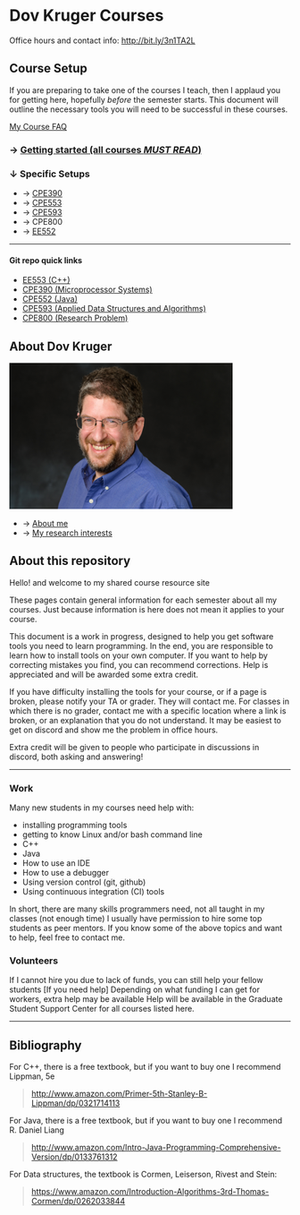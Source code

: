 # Dov Kruger Courses

Office hours and contact info: <http://bit.ly/3n1TA2L>

## Course Setup

If you are preparing to take one of the courses I teach, then I applaud you for getting here, hopefully *before* the semester starts. This document will outline the necessary tools you will need to be successful in these courses.

[My Course FAQ](FAQ.md)

### &rarr; [Getting started (all courses ***MUST READ***)](setup/readme.md)

### &darr; Specific Setups

- &rarr; [CPE390](setup/CPE390/readme.md)
- &rarr; [CPE553](setup/CPE553/readme.md)
- &rarr; [CPE593](setup/CPE593/readme.md)
- &rarr; CPE800
- &rarr; [EE552](setup/EE552/readme.md)

___

#### Git repo quick links

- [EE553 (C++)](https://github.com/stevensdeptece/CPE553-CPP)
- [CPE390 (Microprocessor Systems)](https://github.com/stevensdeptece/CPE390)
- [CPE552 (Java)](https://github.com/stevensdeptece/CPE552-Java)
- [CPE593 (Applied Data Structures and Algorithms)](https://github.com/stevensdeptece/CPE593)
- [CPE800 (Research Problem)](research.md)

## About Dov Kruger

![Dov Kruger in the flesh](images/mixed/DovKruger2022-12banner.png)

- &rarr; [About me](other/DovKrugerbio.md)
- &rarr; [My research interests](other/research.md)

## About this repository

Hello! and welcome to my shared course resource site

These pages contain general information for each semester about all my courses.
Just because information is here does not mean it applies to your course.

This document is a work in progress, designed to help you get software tools you need to learn programming.
In the end, you are responsible to learn how to install tools on your own computer. If you want to help by correcting
mistakes you find, you can recommend corrections. Help is appreciated and will be awarded some extra credit.

If you have difficulty installing the tools for your course, or if a page is broken, please notify your TA or grader. They will contact me. For classes in which there is no grader, contact me with a specific location where a link is broken, or an explanation that you do not understand. It may be easiest to get on discord and show me the problem in office hours.

Extra credit will be given to people who participate in discussions in discord, both asking and answering!
___

### Work

Many new students in my courses need help with:

- installing programming tools
- getting to know Linux and/or bash command line
- C++
- Java
- How to use an IDE
- How to use a debugger
- Using version control (git, github)
- Using continuous integration (CI) tools

In short, there are many skills programmers need, not all taught in my classes (not enough time)
I usually have permission to hire some top students as peer mentors. If you know some of the above topics and want to help, feel free to contact me.

### Volunteers

If I cannot hire you due to lack of funds, you can still help your fellow students
[If you need help]
Depending on what funding I can get for workers, extra help may be available
Help will be available in the Graduate Student Support Center for all courses listed here.
___

## Bibliography

For C++, there is a free textbook, but if you want to buy one I recommend Lippman, 5e

> <http://www.amazon.com/Primer-5th-Stanley-B-Lippman/dp/0321714113>

For Java, there is a free textbook, but if you want to buy one I recommend R. Daniel Liang
> <http://www.amazon.com/Intro-Java-Programming-Comprehensive-Version/dp/0133761312>

For Data structures, the textbook is Cormen, Leiserson, Rivest and Stein:
> <https://www.amazon.com/Introduction-Algorithms-3rd-Thomas-Cormen/dp/0262033844>

